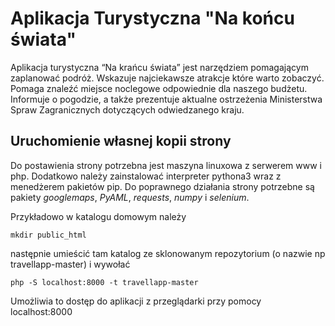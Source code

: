# Aplikacja Turystyczna "Na końcu świata"

Aplikacja turystyczna “Na krańcu świata” jest narzędziem pomagającym zaplanować podróż. Wskazuje najciekawsze atrakcje które warto zobaczyć. Pomaga znaleźć miejsce noclegowe odpowiednie dla naszego budżetu. Informuje o pogodzie, a także prezentuje aktualne ostrzeżenia Ministerstwa Spraw Zagranicznych dotyczących odwiedzanego kraju. 

## Uruchomienie własnej kopii strony

Do postawienia strony potrzebna jest maszyna linuxowa z serwerem www i php. Dodatkowo należy zainstalować interpreter pythona3 wraz z menedżerem pakietów pip. Do poprawnego działania strony potrzebne są pakiety *googlemaps*, *PyAML*, *requests*, *numpy* i *selenium*.

Przykładowo w katalogu domowym należy
```
mkdir public_html
```
następnie umieścić tam katalog ze sklonowanym repozytorium (o nazwie np travellapp-master) i wywołać
```
php -S localhost:8000 -t travellapp-master
```
Umożliwia to dostęp do aplikacji z przeglądarki przy pomocy localhost:8000
